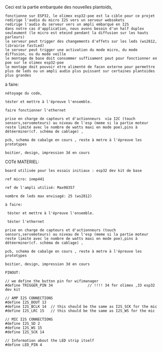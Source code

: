 Ceci est la partie embarquée des nouvelles plantoids,

    fonctionne sur ESP32, le olimex esp32-poe est la cible pour ce projet
    redirige l'audio du micro I2S vers un serveur websokets
    redirige l'audio du serveur vers un ampli embarqué en I2S
    dans notre cas d'application, nous avons besoin d'un half duplex seuleument (le micro est eteind pendant la diffusion sur les hauts parleurs)
    le serveur peut trigger des changements d'effets sur les leds (ws2812, librairie fastLed)
    le serveur peut trigger une activation du mode micro, du mode diffusion, ou du mode veille
    le montage de base doit consommer suffisament peut pour fonctionner en poe sur le olimex esp32-poe
    le montage doit pouvoir etre alimenté de facon externe pour permettre plus de leds ou un ampli audio plus puissant sur certaines plantoides plus grandes

à faire:

    nétoyage du code, 
    
    téster et mettre à l'épreuve l'ensemble.

    faire fonctionner l'ethernet
     
    prise en charge de capteurs et d'actionneurs  via I2C (touch sensors,servomoteurs) au niveau de l'esp (meme si la partie moteur reste limité avec le nombre de watts maxi en mode poe),pins à détéerminer(cf. schéma de cablage) , 

    pcb, schema de cabalge en cours , reste à metre à l'épreuve les prototypes

    boitier, design, impression 3d en cours

COTé MATERIEL:

    board utilisée pour les essais initiaux : esp32 dev kit de base

    ref micro: inmp441

    ref de l'ampli utilisé: Max98357

    nombre de leds max envisagé: 25 (ws2812)

    à faire:

     téster et mettre à l'épreuve l'ensemble.

     téster l'ethernet
     
    prise en charge de capteurs et d'actionneurs (touch sensors,servomoteurs) au niveau de l'esp (meme si la partie moteur reste limité avec le nombre de watts maxi en mode poe),pins à détéerminer(cf. schéma de cablage) , 

    pcb, schema de cabalge en cours , reste à metre à l'épreuve les prototypes

    boitier, design, impression 3d en cours

    PINOUT: 
    
    // we define the button pin for wifimanager
    #define TRIGGER_PIN 34                // !!!! 34 for olimex ,33 esp32 dev kit
    
    // AMP I2S CONNECTIONS
    #define I2S_DOUT 13
    #define I2S_BCLK 14  // this should be the same as I2S_SCK for the mic
    #define I2S_LRC 15   // this should be the same as I2S_WS for the mic

    // MIC I2S CONNECTIONS
    #define I2S_SD 2
    #define I2S_WS 15
    #define I2S_SCK 14

    // Information about the LED strip itself
    #define LED_PIN 4
